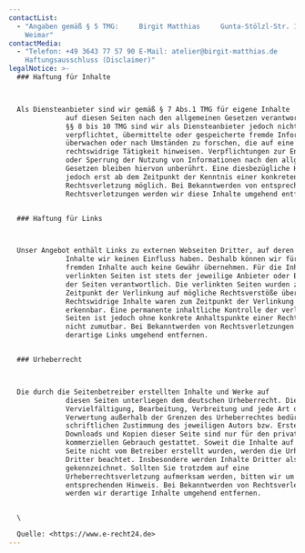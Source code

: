 ```yaml
---
contactList:
  - "Angaben gemäß § 5 TMG:     Birgit Matthias     Gunta-Stölzl-Str. 15 99425
    Weimar"
contactMedia:
  - "Telefon: +49 3643 77 57 90 E-Mail: atelier@birgit-matthias.de
    Haftungsausschluss (Disclaimer)"
legalNotice: >-
  ### Haftung für Inhalte



  Als Diensteanbieter sind wir gemäß § 7 Abs.1 TMG für eigene Inhalte
              auf diesen Seiten nach den allgemeinen Gesetzen verantwortlich. Nach
              §§ 8 bis 10 TMG sind wir als Diensteanbieter jedoch nicht
              verpflichtet, übermittelte oder gespeicherte fremde Informationen zu
              überwachen oder nach Umständen zu forschen, die auf eine
              rechtswidrige Tätigkeit hinweisen. Verpflichtungen zur Entfernung
              oder Sperrung der Nutzung von Informationen nach den allgemeinen
              Gesetzen bleiben hiervon unberührt. Eine diesbezügliche Haftung ist
              jedoch erst ab dem Zeitpunkt der Kenntnis einer konkreten
              Rechtsverletzung möglich. Bei Bekanntwerden von entsprechenden
              Rechtsverletzungen werden wir diese Inhalte umgehend entfernen.


  ### Haftung für Links



  Unser Angebot enthält Links zu externen Webseiten Dritter, auf deren
              Inhalte wir keinen Einfluss haben. Deshalb können wir für diese
              fremden Inhalte auch keine Gewähr übernehmen. Für die Inhalte der
              verlinkten Seiten ist stets der jeweilige Anbieter oder Betreiber
              der Seiten verantwortlich. Die verlinkten Seiten wurden zum
              Zeitpunkt der Verlinkung auf mögliche Rechtsverstöße überprüft.
              Rechtswidrige Inhalte waren zum Zeitpunkt der Verlinkung nicht
              erkennbar. Eine permanente inhaltliche Kontrolle der verlinkten
              Seiten ist jedoch ohne konkrete Anhaltspunkte einer Rechtsverletzung
              nicht zumutbar. Bei Bekanntwerden von Rechtsverletzungen werden wir
              derartige Links umgehend entfernen.


  ### Urheberrecht



  Die durch die Seitenbetreiber erstellten Inhalte und Werke auf
              diesen Seiten unterliegen dem deutschen Urheberrecht. Die
              Vervielfältigung, Bearbeitung, Verbreitung und jede Art der
              Verwertung außerhalb der Grenzen des Urheberrechtes bedürfen der
              schriftlichen Zustimmung des jeweiligen Autors bzw. Erstellers.
              Downloads und Kopien dieser Seite sind nur für den privaten, nicht
              kommerziellen Gebrauch gestattet. Soweit die Inhalte auf dieser
              Seite nicht vom Betreiber erstellt wurden, werden die Urheberrechte
              Dritter beachtet. Insbesondere werden Inhalte Dritter als solche
              gekennzeichnet. Sollten Sie trotzdem auf eine
              Urheberrechtsverletzung aufmerksam werden, bitten wir um einen
              entsprechenden Hinweis. Bei Bekanntwerden von Rechtsverletzungen
              werden wir derartige Inhalte umgehend entfernen.


  \    

  Quelle: <https://www.e-recht24.de>
---
```

